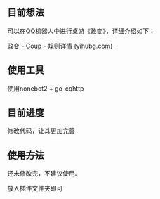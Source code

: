 ## 目前想法

可以在QQ机器人中进行桌游《政变》，详细介绍如下：

[政变 - Coup - 规则详情 (yihubg.com)](http://www.yihubg.com/rule-details/7f81295f-7160-4261-b436-d385395b9b22)

## 使用工具

使用nonebot2 + go-cqhttp

## 目前进度

修改代码，让其更加完善

## ~~使用方法~~

还未修改完，不建议使用。

放入插件文件夹即可
